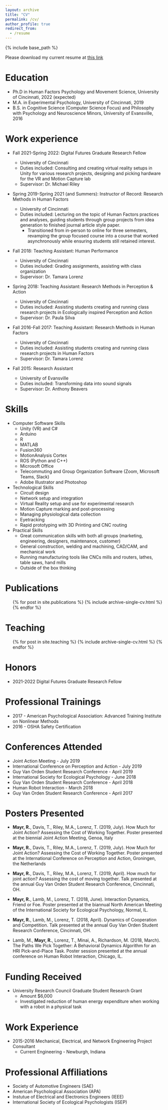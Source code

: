 ```yaml
---
layout: archive
title: "CV"
permalink: /cv/
author_profile: true
redirect_from:
  - /resume
---
```


{% include base_path %}

Please download my current resume at [this link](http://rileymayr.github.io/files/mayrResume2022.pdf)

<!-- 
Please download a copy of my current CV at [this link](http://rileymayr.github.io/files/mayrCV2022.pdf) 
-->

Education
======
* Ph.D in Human Factors Psychology and Movement Science, University of Cincinnati, 2022 (expected)
* M.A. in Experimental Psychology, University of Cincinnati, 2019
* B.S. in Cognitive Science (Computer Science Focus) and Philosophy with Psychology and Neuroscience Minors, University of Evansville, 2016

Work experience
======
* Fall 2021-Spring 2022: Digital Futures Graduate Research Fellow
  * University of Cincinnati
  * Duties included: Consulting and creating virtual reality setups in Unity for various research projects, designing and picking hardware for the VR and Motion Capture lab 
  * Supervisor: Dr. Michael Riley
  
* Spring 2019-Spring 2021 (and Summers): Instructor of Record: Research Methods in Human Factors
  * University of Cincinnati
  * Duties included: Lecturing on the topic of Human Factors practices and analyses, guiding students through group projects from idea generation to finished journal article style paper.
    * Transitioned from in-person to online for three semesters, revamping the group focused course into a course that worked asynchronously while ensuring students still retained interest.  

* Fall 2018: Teaching Assistant: Human Performance
  * University of Cincinnati
  * Duties included: Grading assignments, assisting with class organization
  * Supervisor: Dr. Tamara Lorenz

* Spring 2018: Teaching Assistant: Research Methods in Perception & Action
  * University of Cincinnati
  * Duties included: Assisting students creating and running class research projects in Ecologically inspired Perception and Action
  * Supervisor: Dr. Paula Silva

* Fall 2016-Fall 2017: Teaching Assistant: Research Methods in Human Factors
  * University of Cincinnati
  * Duties included: Assisting students creating and running class research projects in Human Factors
  * Supervisor: Dr. Tamara Lorenz

* Fall 2015: Research Assistant
  * University of Evansville
  * Duties included: Transforming data into sound signals
  * Supervisor: Dr. Anthony Beavers

Skills
======
* Computer Software Skills
  * Unity (VR) and C#
  * Arduino
  * R
  * MATLAB
  * Fusion360
  * MotionAnalysis Cortex
  * ROS (Python and C++)
  * Microsoft Office
  * Telecommuting and Group Organization Software (Zoom, Microsoft Teams, Slack)
  * Adobe Illustrator and Photoshop
* Technological Skills
  * Circuit design
  * Network setup and integration
  * Virtual Reality setup and use for experimental research
  * Motion Capture marking and post-processing
  * Managing physiological data collection
  * Eyetracking
  * Rapid prototyping with 3D Printing and CNC routing
* Practical Skills
  * Great communication skills with both all groups (marketing, engineering, designers, maintenance, customer)
  * General construction, welding and machining, CAD/CAM, and mechanical work
  * Running manufacturing tools like CNCs mills and routers, lathes, table saws, hand mills
  * Outside of the box thinking

Publications
======
  <ul>{% for post in site.publications %}
    {% include archive-single-cv.html %}
  {% endfor %}</ul>

<!-- Talks
======
  <ul>{% for post in site.talks %}
    {% include archive-single-talk-cv.html %}
  {% endfor %}</ul> -->
  
Teaching
======
  <ul>{% for post in site.teaching %}
    {% include archive-single-cv.html %}
  {% endfor %}</ul>

Honors
======
* 2021-2022 Digital Futures Graduate Research Fellow
  
Professional Trainings
======
* 2017 - American Psychological Association: Advanced Training Institute on Nonlinear Methods
* 2016 - OSHA Safety Certification

Conferences Attended
======
* Joint Action Meeting - July 2019
* International Conference on Perception and Action - July 2019
* Guy Van Orden Student Research Conference - April 2019
* International Society for Ecological Psychology - June 2018
* Guy Van Orden Student Research Conference - April 2018
* Human Robot Interaction - March 2018
* Guy Van Orden Student Research Conference - April 2017

Posters Presented
======
* **Mayr, R.**, Davis, T., Riley, M.A., Lorenz, T. (2019, July). How Much for Joint Action? Assessing the Cost of Working Together. Poster presented at the biennial Joint Action Meeting, Genoa, Italy

* **Mayr, R.**, Davis, T., Riley, M.A., Lorenz, T. (2019, July). How Much for Joint Action? Assessing the Cost of Working Together. Poster presented at the International Conference on Perception and Action, Groningen, the Netherlands

* **Mayr, R.**, Davis, T., Riley, M.A., Lorenz, T. (2019, April). How much for joint action? Assessing the cost of moving together. Talk presented at the annual Guy Van Orden Student Research Conference, Cincinnati, OH.

* **Mayr, R.**, Lamb, M., Lorenz, T. (2018, June). Interaction Dynamics, Friend or Foe. Poster presented at the biannual North American Meeting of the International Society for Ecological Psychology, Normal, IL.

* **Mayr, R.**, Lamb, M., Lorenz, T. (2018, April). Dynamics of Cooperation and Competition. Talk presented at the annual Guy Van Orden Student Research Conference, Cincinnati, OH.

* Lamb, M., **Mayr, R.**, Lorenz, T., Minai, A., Richardson, M. (2018, March). The Paths We Pick Together: A Behavioral Dynamics Algorithm for an HRI Pick-and-Place Task. Poster session presented at the annual conference on Human Robot Interaction, Chicago, IL.

Funding Received
======
* University Research Council Graduate Student Research Grant
  * Amount $6,000
  * Investigated reduction of human energy expenditure when working with a robot in a physical task

Work Experience
======
* 2015-2016 Mechanical, Electrical, and Network Engineering Project Consultant
  * Current Engineering - Newburgh, Indiana

Professional Affiliations
======
* Society of Automotive Engineers (SAE)
* American Psychological Association (APA)
* Instutue of Electrical and Electronics Engineers (IEEE)
* International Society of Ecological Psychologists (ISEP)

<!-- Service and leadership
======
*  -->
